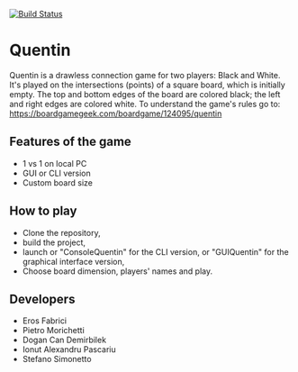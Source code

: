 [![Build Status](https://travis-ci.com/eferos93/quentin-sdm-exam.svg?branch=master)](https://travis-ci.com/eferos93/quentin-sdm-exam)
# Quentin
Quentin is a drawless connection game for two players:
Black and White. It's played on the intersections (points) of
a square board, which is initially empty. The top and bottom
edges of the board are colored black; the left and right
edges are colored white. 
To understand the game's rules go to: https://boardgamegeek.com/boardgame/124095/quentin

## Features of the game
- 1 vs 1 on local PC
- GUI or CLI version
- Custom board size

## How to play
- Clone the repository,
- build the project,
- launch or "ConsoleQuentin" for the CLI version, or "GUIQuentin" for the graphical interface version,
- Choose board dimension, players' names and play.

## Developers
- Eros Fabrici 
- Pietro Morichetti 
- Dogan Can Demirbilek
- Ionut Alexandru Pascariu
- Stefano Simonetto

